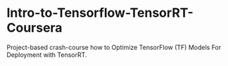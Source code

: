 # Intro-to-Tensorflow-TensorRT-Coursera
Project-based crash-course how to Optimize TensorFlow (TF) Models For Deployment with TensorRT.
